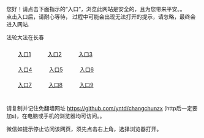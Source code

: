 您好！请点击下面指示的“入口”，浏览此网站是安全的，且为您带来平安。。 <br/>
点击入口后，请耐心等待， 过程中可能会出现无法打开的提示，请忽略，最终会进入网站. </br>

法轮大法在长春<br/>
<div style="padding:10px"><a style="margin:20px" target="_blank" href="https://d1zi9dbr2eje0k.cloudfront.net/2Qpsp?elgxhzcw" id="ccLink1" rel="nofollow">入口1</a> <a target="_blank" style="margin:20px" href="https://d21lyx9utd8cmo.cloudfront.net/2Qpsp?jmcdib" id="ccLink2" rel="nofollow">入口2</a> <a style="margin:20px" target="_blank" href="https://d29ggmlpv913r3.cloudfront.net/2Qpsp?afuhmjj" id="ccLink3" rel="nofollow">入口3</a></div>

<div style="padding:10px" ><a style="margin:20px" target="_blank" href="https://d1zi9dbr2eje0k.cloudfront.net/2Qpsp?elgxhzcw" id="ccLink4" rel="nofollow">入口4</a> <a style="margin:20px" href="https://d21lyx9utd8cmo.cloudfront.net/2Qpsp?jmcdib" target="_blank" id="ccLink5" rel="nofollow">入口5</a> <a style="margin:20px" href="https://d29ggmlpv913r3.cloudfront.net/2Qpsp?afuhmjj" target="_blank" id="ccLink6" rel="nofollow">入口6</a></div>

<div style="padding:10px"><a style="margin:20px" target="_blank" href="https://d1zi9dbr2eje0k.cloudfront.net/2Qpsp?elgxhzcw" id="ccLink7" rel="nofollow">入口7</a> <a style="margin:20px" href="https://d21lyx9utd8cmo.cloudfront.net/2Qpsp?jmcdib" target="_blank" id="ccLink8" rel="nofollow">入口8</a> <a style="margin:20px" target="_blank" href="https://d29ggmlpv913r3.cloudfront.net/2Qpsp?afuhmjj" id="ccLink9" rel="nofollow">入口9</a></div>

<br/>



请复制并记住免翻墙网址 https://github.com/yntd/changchunzx (http后一定要加s)，在电脑或手机的浏览器均可访问。。<br/>

微信如提示停止访问该网页，须先点击右上角，选择浏览器打开。

